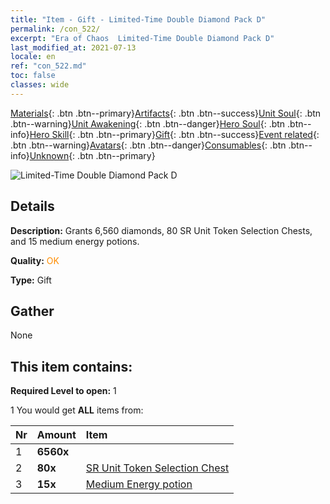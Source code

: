 ```yaml
---
title: "Item - Gift - Limited-Time Double Diamond Pack D"
permalink: /con_522/
excerpt: "Era of Chaos  Limited-Time Double Diamond Pack D"
last_modified_at: 2021-07-13
locale: en
ref: "con_522.md"
toc: false
classes: wide
---
```

 [Materials](/Items/){: .btn .btn--primary}[Artifacts](/Items/Artifacts/){: .btn .btn--success}[Unit Soul](/Items/UnitSoul/){: .btn .btn--warning}[Unit Awakening](/Items/UnitAwakening/){: .btn .btn--danger}[Hero Soul](/Items/HeroSoul/){: .btn .btn--info}[Hero Skill](/Items/HeroSkill/){: .btn .btn--primary}[Gift](/Items/Gift/){: .btn .btn--success}[Event related](/Items/Events/){: .btn .btn--warning}[Avatars](/Items/Avatars/){: .btn .btn--danger}[Consumables](/Items/Consumables/){: .btn .btn--info}[Unknown](/Items/Unknown/){: .btn .btn--primary}

 ![Limited-Time Double Diamond Pack D](/images/t/i_907197.png)

## Details
 **Description:** Grants 6,560 diamonds, 80 SR Unit Token Selection Chests, and 15 medium energy potions.

 **Quality:** <span style="color: #FF8C00">OK</span>

 **Type:** Gift

## Gather

  None

## This item contains:

 **Required Level to open:** 1

 1 You would get **ALL** items  from:

  | Nr | Amount |     Item    |
  |:---|:-------|:------------|
  | 1 |  **6560x** | <i class="fas fa-gem"/> |  | 
  | 2 |  **80x** | [SR Unit Token Selection Chest](/Items/con_1618/) |  | 
  | 3 |  **15x** | [Medium Energy potion](/Items/con_705/) |  | 
